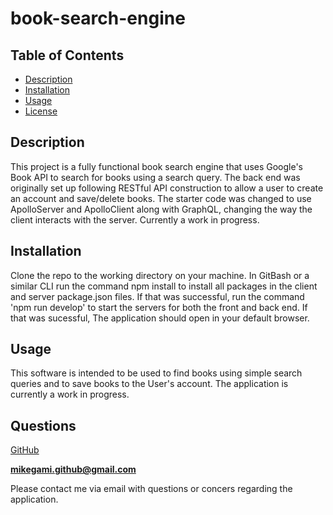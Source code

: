 
# book-search-engine


## Table of Contents
* [Description](#description)
* [Installation](#installation)
* [Usage](#usage)
* [License](#license)

## Description 

This project is a fully functional book search engine that uses Google's Book API to search for books using a search query. The back end was originally set up following RESTful API construction to allow a user to create an account and save/delete books. The starter code was changed to use ApolloServer and ApolloClient along with GraphQL, changing the way the client interacts with the server. Currently a work in progress.

## Installation

Clone the repo to the working directory on your machine. In GitBash or a similar CLI run the command npm install to install all packages in the client and server package.json files. If that was successful, run the command 'npm run develop' to start the servers for both the front and back end. If that was sucessful, The application should open in your default browser.

## Usage

This software is intended to be used to find books using simple search queries and to save books to the User's account. The application is currently a work in progress.

## Questions

[GitHub](https://github.com/marcusikegami)

**mikegami.github@gmail.com**

Please contact me via email with questions or concers regarding the application.


  
